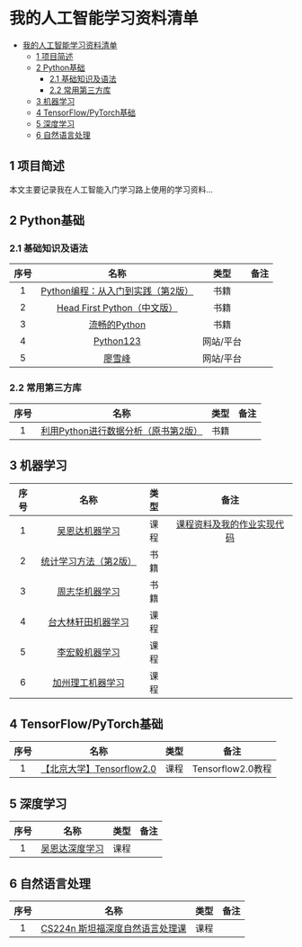 # 我的人工智能学习资料清单

- [我的人工智能学习资料清单](#我的人工智能学习资料清单)
  - [1 项目简述](#1-项目简述)
  - [2 Python基础](#2-python基础)
    - [2.1 基础知识及语法](#21-基础知识及语法)
    - [2.2 常用第三方库](#22-常用第三方库)
  - [3 机器学习](#3-机器学习)
  - [4 TensorFlow/PyTorch基础](#4-tensorflowpytorch基础)
  - [5 深度学习](#5-深度学习)
  - [6 自然语言处理](#6-自然语言处理)

## 1 项目简述

本文主要记录我在人工智能入门学习路上使用的学习资料...

## 2 Python基础

### 2.1 基础知识及语法

| 序号 |                             名称                             |   类型    | 备注 |
| :--: | :----------------------------------------------------------: | :-------: | :--: |
|  1   | [Python编程：从入门到实践（第2版）](https://book.douban.com/subject/35196328/) |   书籍    |      |
|  2   | [Head First Python（中文版）](https://book.douban.com/subject/10561367/) |   书籍    |      |
|  3   |  [流畅的Python](https://book.douban.com/subject/27028517/)   |   书籍    |      |
|  4   |              [Python123](https://python123.io/)              | 网站/平台 |      |
|  5   |            [廖雪峰](https://www.liaoxuefeng.com/)            | 网站/平台 |      |

### 2.2 常用第三方库

| 序号 |                             名称                             | 类型 | 备注 |
| :--: | :----------------------------------------------------------: | :--: | :--: |
|  1   | [利用Python进行数据分析（原书第2版）](https://book.douban.com/subject/30283996/) | 书籍 |      |

## 3 机器学习

| 序号 |                             名称                             | 类型 |                             备注                             |
| :--: | :----------------------------------------------------------: | :--: | :----------------------------------------------------------: |
|  1   | [吴恩达机器学习](https://www.coursera.org/learn/machine-learning) | 课程 | [课程资料及我的作业实现代码](https://github.com/Duguce/Coursera-ML-AndrewNg-Homework) |
|  2   | [统计学习方法（第2版）](https://book.douban.com/subject/33437381/) | 书籍 |                                                              |
|  3   | [周志华机器学习](https://book.douban.com/subject/26708119/)  | 书籍 |                                                              |
|  4   | [台大林轩田机器学习](https://www.youtube.com/c/hsuantien/playlists) | 课程 |                                                              |
|  5   |   [李宏毅机器学习](https://www.youtube.com/c/HungyiLeeNTU)   | 课程 |                                                              |
|  6   | [加州理工机器学习](https://home.work.caltech.edu/telecourse.html) | 课程 |                                                              |

## 4 TensorFlow/PyTorch基础

| 序号 |                             名称                             | 类型 |       备注        |
| :--: | :----------------------------------------------------------: | :--: | :---------------: |
|  1   | [【北京大学】Tensorflow2.0](https://www.bilibili.com/video/BV1B7411L7Qt?spm_id_from=333.1007.top_right_bar_window_custom_collection.content.click&vd_source=0107121ae6b1cce515e0c483ec265833) | 课程 | Tensorflow2.0教程 |

## 5 深度学习

| 序号 |                             名称                             | 类型 | 备注 |
| :--: | :----------------------------------------------------------: | :--: | :--: |
|  1   | [吴恩达深度学习](https://www.bilibili.com/video/BV1FT4y1E74V?spm_id_from=333.1007.top_right_bar_window_custom_collection.content.click&vd_source=0107121ae6b1cce515e0c483ec265833) | 课程 |      |

## 6 自然语言处理

| 序号 |                             名称                             | 类型 | 备注 |
| :--: | :----------------------------------------------------------: | :--: | :--: |
|  1   | [CS224n 斯坦福深度自然语言处理课](https://www.bilibili.com/video/BV1pt411h7aT?spm_id_from=333.1007.top_right_bar_window_history.content.click&vd_source=0107121ae6b1cce515e0c483ec265833) | 课程 |      |
